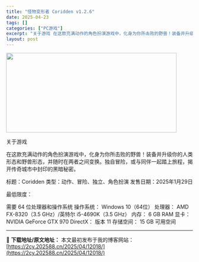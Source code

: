 ```yaml
---
title: "怪物变形者 Coridden v1.2.6"
date: 2025-04-23
tags: []
categories: ["PC游戏"]
excerpt: "关于游戏 在这款充满动作的角色扮演游戏中，化身为你所击败的野兽！装备并升级你的人类形态和野兽形态，并随时在两者之间变换。独自冒险，或与同伴一起踏上旅程，揭开传奇城市中封印的黑暗秘密。 标题：Coridden 类型：动作、冒险、独立、角色扮演 发售日期：2025年1月29日 最低限度： 需要 64 位&hellip;"
layout: post
---
```


<img class="aligncenter size-full wp-image-12015" src="https://2cy.202588.cn/wp-content/uploads/2025/04/2025042313150857.webp" alt="" width="460" height="215" />

关于游戏

在这款充满动作的角色扮演游戏中，化身为你所击败的野兽！装备并升级你的人类形态和野兽形态，并随时在两者之间变换。独自冒险，或与同伴一起踏上旅程，揭开传奇城市中封印的黑暗秘密。

标题：Coridden
类型：动作、冒险、独立、角色扮演
发售日期：2025年1月29日

最低限度：

需要 64 位处理器和操作系统
操作系统： Windows 10（64位）
处理器： AMD FX-8320（3.5 GHz）/英特尔 i5-4690K（3.5 GHz）
内存： 6 GB RAM
显卡： NVIDIA GeForce GTX 970
DirectX： 版本 11
存储空间： 15 GB 可用空间

---
📖 **下载地址/原文地址：** 本文最初发布于我的博客网站：[https://2cy.202588.cn/2025/04/12018/](https://2cy.202588.cn/2025/04/12018/)
